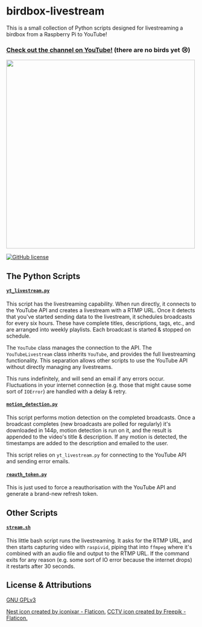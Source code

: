 # birdbox-livestream

This is a small collection of Python scripts designed for livestreaming a birdbox from a Raspberry Pi to YouTube!

### **[Check out the channel on YouTube!](https://www.youtube.com/channel/UCikUXkTwFvyrHlajBRQwvuw)** (there are no birds yet 😢)

[<img src="/my-birdbox.png" alt="" width="500" />](https://www.youtube.com/channel/UCikUXkTwFvyrHlajBRQwvuw)

[![GitHub license](https://img.shields.io/github/license/cmenon12/birdbox-livestream?style=flat)](https://github.com/cmenon12/birdbox-livestream/blob/master/LICENSE)


## The Python Scripts

#### [`yt_livestream.py`](yt_livestream.py)

This script has the livestreaming capability. When run directly, it connects to the YouTube API and creates a livestream
with a RTMP URL. Once it detects that you've started sending data to the livestream, it schedules broadcasts for every
six hours. These have complete titles, descriptions, tags, etc., and are arranged into weekly playlists. Each broadcast
is started & stopped on schedule.

The `YouTube` class manages the connection to the API. The `YouTubeLivestream` class inherits `YouTube`, and provides
the full livestreaming functionality. This separation allows other scripts to use the YouTube API without directly
managing any livestreams.

This runs indefinitely, and will send an email if any errors occur. Fluctuations in your internet connection (e.g. those
that might cause some sort of `IOError`) are handled with a delay & retry.

#### [`motion_detection.py`](motion_detection.py)

This script performs motion detection on the completed broadcasts. Once a broadcast completes (new broadcasts are polled
for regularly) it's downloaded in 144p, motion detection is run on it, and the result is appended to the video's title &
description. If any motion is detected, the timestamps are added to the description and emailed to the user.

This script relies on `yt_livestream.py` for connecting to the YouTube API and sending error emails.

#### [`reauth_token.py`](reauth_token.py)

This is just used to force a reauthorisation with the YouTube API and generate a brand-new refresh token.

## Other Scripts

#### [`stream.sh`](stream.sh)

This little bash script runs the livestreaming. It asks for the RTMP URL, and then starts capturing video
with `raspivid`, piping that into `ffmpeg` where it's combined with an audio file and output to the RTMP URL. If the
command exits for any reason (e.g. some sort of IO error because the internet drops) it restarts after 30 seconds.

## License & Attributions

[GNU GPLv3](https://choosealicense.com/licenses/gpl-3.0/)

[Nest icon created by iconixar - Flaticon.](https://www.flaticon.com/free-icons/nest) [CCTV icon created by Freepik - Flaticon.](https://www.flaticon.com/free-icons/cctv)
